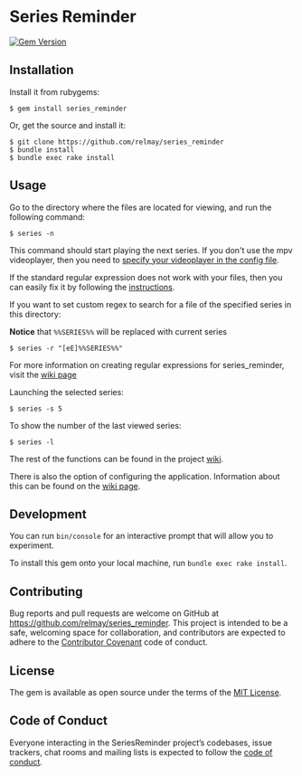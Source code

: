 # Series Reminder
[![Gem Version](https://badge.fury.io/rb/series_reminder.svg)](https://badge.fury.io/rb/series_reminder)

## Installation

Install it from rubygems:

    $ gem install series_reminder

Or, get the source and install it:
```
$ git clone https://github.com/relmay/series_reminder
$ bundle install
$ bundle exec rake install
```
## Usage
Go to the directory where the files are located for viewing, and run the following command:

    $ series -n

This command should start playing the next series. If you don't use the mpv videoplayer, then you need to [specify your videoplayer in the config file](https://github.com/relmay/series_reminder/wiki/Configuring#videoplayer-execution-command).

If the standard regular expression does not work with your files, then you can easily fix it by following the [instructions](https://github.com/relmay/series_reminder/wiki/Creating-regular-expressions-for-series_reminder#the-easiest-way-to-write-a-regular-expression).

If you want to set custom regex to search for a file of the specified series in this directory:

**Notice** that `%%SERIES%%` will be replaced with current series

    $ series -r "[eE]%%SERIES%%"

   For more information on creating regular expressions for series_reminder, visit the [wiki page]()

Launching the selected series: 

    $ series -s 5

To show the number of the last viewed series:

    $ series -l

The rest of the functions can be found in the project [wiki](https://github.com/relmay/series_reminder/wiki).

There is also the option of configuring the application. Information about this can be found on the [wiki page](https://github.com/relmay/series_reminder/wiki/config).


## Development

You can run `bin/console` for an interactive prompt that will allow you to experiment.

To install this gem onto your local machine, run `bundle exec rake install`.

## Contributing

Bug reports and pull requests are welcome on GitHub at https://github.com/relmay/series_reminder. This project is intended to be a safe, welcoming space for collaboration, and contributors are expected to adhere to the [Contributor Covenant](http://contributor-covenant.org) code of conduct.

## License

The gem is available as open source under the terms of the [MIT License](http://opensource.org/licenses/MIT).

## Code of Conduct

Everyone interacting in the SeriesReminder project’s codebases, issue trackers, chat rooms and mailing lists is expected to follow the [code of conduct](https://github.com/relmay/series_reminder/blob/master/CODE_OF_CONDUCT.md).

